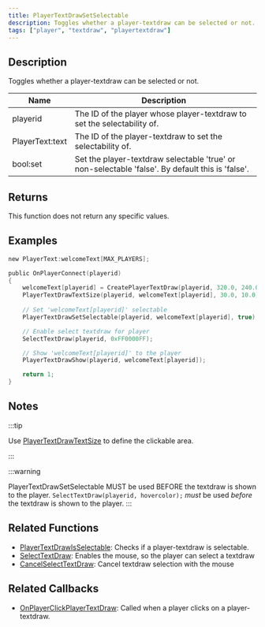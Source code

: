 ```yaml
---
title: PlayerTextDrawSetSelectable
description: Toggles whether a player-textdraw can be selected or not.
tags: ["player", "textdraw", "playertextdraw"]
---
```


<VersionWarn version='SA-MP 0.3e' />

## Description

Toggles whether a player-textdraw can be selected or not.

| Name            | Description                                                                                      |
| --------------- | ------------------------------------------------------------------------------------------------ |
| playerid        | The ID of the player whose player-textdraw to set the selectability of.                          |
| PlayerText:text | The ID of the player-textdraw to set the selectability of.                                       |
| bool:set        | Set the player-textdraw selectable 'true' or non-selectable 'false'. By default this is 'false'. |

## Returns

This function does not return any specific values.

## Examples

```c
new PlayerText:welcomeText[MAX_PLAYERS];

public OnPlayerConnect(playerid)
{
    welcomeText[playerid] = CreatePlayerTextDraw(playerid, 320.0, 240.0, "Welcome to my server");
    PlayerTextDrawTextSize(playerid, welcomeText[playerid], 30.0, 10.0);
    
    // Set 'welcomeText[playerid]' selectable
    PlayerTextDrawSetSelectable(playerid, welcomeText[playerid], true);

    // Enable select textdraw for player
    SelectTextDraw(playerid, 0xFF0000FF);

    // Show 'welcomeText[playerid]' to the player
    PlayerTextDrawShow(playerid, welcomeText[playerid]);

    return 1;
}
```

## Notes

:::tip

Use [PlayerTextDrawTextSize](PlayerTextDrawTextSize) to define the clickable area.

:::

:::warning

PlayerTextDrawSetSelectable MUST be used BEFORE the textdraw is shown to the player.
`SelectTextDraw(playerid, hovercolor);` _must_ be used _before_ the textdraw is shown to the player.
:::

## Related Functions

- [PlayerTextDrawIsSelectable](PlayerTextDrawIsSelectable): Checks if a player-textdraw is selectable.
- [SelectTextDraw](SelectTextDraw): Enables the mouse, so the player can select a textdraw
- [CancelSelectTextDraw](CancelSelectTextDraw): Cancel textdraw selection with the mouse

## Related Callbacks

- [OnPlayerClickPlayerTextDraw](../callbacks/OnPlayerClickPlayerTextDraw): Called when a player clicks on a player-textdraw.

